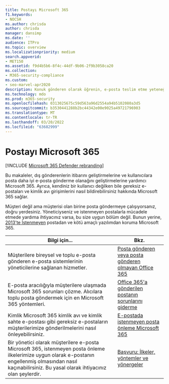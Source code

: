 ```yaml
---
title: Postayı Microsoft 365
f1.keywords:
- NOCSH
ms.author: chrisda
author: chrisda
manager: dansimp
ms.date: ''
audience: ITPro
ms.topic: overview
ms.localizationpriority: medium
search.appverid:
- MET150
ms.assetid: f9d4b5b6-8f4c-44df-9b06-2f9b3058ca20
ms.collection:
- M365-security-compliance
ms.custom:
- seo-marvel-apr2020
description: Konuk gönderen olarak öğrenin, e-posta teslim etme yeteneğini nasıl Microsoft 365. Ayrıca, konuk olarak kimlik avı girişimlerini & gereksiz e-postaların nasıl raporlandır olmadığını öğrenin.
ms.technology: mdo
ms.prod: m365-security
ms.openlocfilehash: 0313025675c59d563a96d2554a94b5102080a3d5
ms.sourcegitcommit: b3530441288b2bc44342e00e9025a49721796903
ms.translationtype: MT
ms.contentlocale: tr-TR
ms.lasthandoff: 03/20/2022
ms.locfileid: "63682999"
---
```

# <a name="sending-mail-to-microsoft-365"></a>Postayı Microsoft 365

[!INCLUDE [Microsoft 365 Defender rebranding](../includes/microsoft-defender-for-office.md)]

Bu makaleler, dış gönderenlerin itibarını geliştirmelerine ve kullanıcılara posta daha iyi e-posta gönderme olanağını geliştirmelerine yardımcı Microsoft 365. Ayrıca, kendiniz bir kullanıcı değilken bile gereksiz e-postaları ve kimlik avı girişimlerini nasıl bildirebilirsiniz hakkında Microsoft 365 sağlar.

Müşteri değil ama müşterisi olan birine posta göndermeye çalışıyorsanız, doğru yerdesiniz. Yöneticiyseniz ve istenmeyen postalarla mücadele etmede yardıma ihtiyacınız varsa, bu size uygun bölüm değil. Bunun yerine, [2013'te İstenmeyen](anti-spam-and-anti-malware-protection.md) postadan ve kötü amaçlı yazılımdan koruma Microsoft 365.

|Bilgi için...|Bkz.|
|---|---|
|Müşterilere bireysel ve toplu e-posta gönderen e-posta sistemlerinin yöneticilerine sağlanan hizmetler.|[Posta gönderen veya posta gönderen olmayan Office 365](services-for-non-customers.md)|
|E-posta aracılığıyla müşterilere ulaşmada Microsoft 365 sorunları çözme. Alıcılara toplu posta göndermek için en Microsoft 365 yöntemleri.|[Office 365'a gönderilen postanın sorunlarını giderme](troubleshooting-mail-sent-to-office-365.md)|
|Kimlik Microsoft 365 kimlik avı ve kimlik sahte e-postası gibi gereksiz e-postaların müşterilerimize gönderilmelerini nasıl önleyebilirsiniz.|[E-postada istenmeyen posta önleme Microsoft 365](anti-spam-protection.md)|
|Bir yönetici olarak müşterilere e-posta Microsoft 365, istenmeyen posta önleme ilkelerimize uygun olarak e-postanın engellenmiş olmasından nasıl kaçınabilirsiniz. Bu yasal olarak ihtiyacınız olan şeylerdir.|[Başvuru: İlkeler, yöntemler ve yönergeler](reference-policies-practices-and-guidelines.md)|
